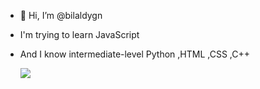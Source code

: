 - 👋 Hi, I’m @bilaldygn
- I'm trying to learn JavaScript
- And I know intermediate-level Python ,HTML ,CSS ,C++


  <img src="https://wakatime.com/@bilaldygn"/>
